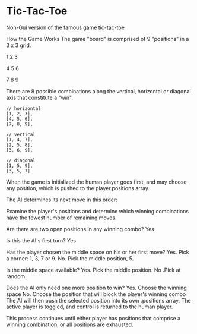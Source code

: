# Tic-Tac-Toe
Non-Gui version of the famous game tic-tac-toe

How the Game Works
The game "board" is comprised of 9 "positions" in a 3 x 3 grid.

1	2	3

4	5	6

7	8	9

There are 8 possible combinations along the vertical, horizontal or diagonal axis that constitute a "win".

    // horizontal
    [1, 2, 3],
    [4, 5, 6],
    [7, 8, 9],

    // vertical
    [1, 4, 7],
    [2, 5, 8],
    [3, 6, 9],

    // diagonal
    [1, 5, 9],
    [3, 5, 7]

When the game is initialized the human player goes first, and may choose any position, which is pushed to the player.positions array.

The AI determines its next move in this order:

Examine the player's positions and determine which winning combinations have the fewest number of remaining moves.

Are there are two open positions in any winning combo?
Yes

Is this the AI's first turn?
Yes

Has the player chosen the middle space on his or her first move?
Yes. Pick a corner: 1, 3, 7 or 9.
No. Pick the middle position, 5.

Is the middle space available?
Yes. Pick the middle position.
No .Pick at random.

Does the AI only need one more position to win?
Yes. Choose the winning space
No. Choose the position that will block the player's winning combo
The AI will then push the selected position into its own .positions array. The active player is toggled, and control is returned to the human player.

This process continues until either player has positions that comprise a winning combination, or all positions are exhausted.

